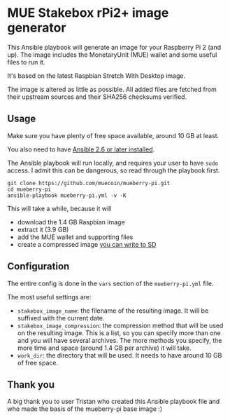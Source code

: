 # MUE Stakebox rPi2+ image generator

This Ansible playbook will generate an image for your Raspberry Pi 2 (and up). The image includes the MonetaryUnit (MUE) wallet and some useful files to run it.

It's based on the latest Raspbian Stretch With Desktop image.

The image is altered as little as possible. All added files are fetched from their upstream sources and their SHA256 checksums verified.

## Usage

Make sure you have plenty of free space available, around 10 GB at least.

You also need to have [Ansible 2.6 or later installed](https://docs.ansible.com/ansible/latest/installation_guide/intro_installation.html).

The Ansible playbook will run locally, and requires your user to have `sudo` access. I admit this can be dangerous, so read through the playbook first.

```
git clone https://github.com/muecoin/mueberry-pi.git
cd mueberry-pi
ansible-playbook mueberry-pi.yml -v -K

```

This will take a while, because it will
* download the 1.4 GB Raspbian image
* extract it (3.9 GB)
* add the MUE wallet and supporting files
* create a compressed image [you can write to SD](https://www.raspberrypi.org/documentation/installation/installing-images/)


## Configuration

The entire config is done in the `vars` section of the `mueberry-pi.yml` file.

The most useful settings are:

* `stakebox_image_name`: the filename of the resulting image. It will be suffixed with the current date.
* `stakebox_image_compression`: the compression method that will be used on the resulting image. This is a list, so you can specify more than one and you will have several archives. The more methods you specify, the more time and space (around 1.4 GB per archive) it will take.
*  `work_dir`: the directory that will be used. It needs to have around 10 GB of free space.

## Thank you

A big thank you to user Tristan who created this Ansible playbook file and who made the basis of the mueberry-pi base image :)
